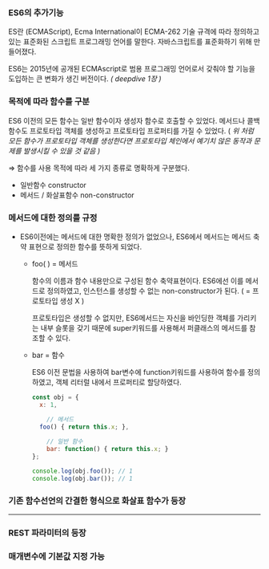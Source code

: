 ### ES6의 추가기능
ES란 (ECMAScript), Ecma International이 ECMA-262 기술 규격에 따라 정의하고 있는 표준화된 스크립트 프로그래밍 언어를 말한다. 자바스크립트를 표준화하기 위해 만들어졌다.

ES6는 2015년에 공개된 ECMAscript로 범용 프로그래밍 언어로서 갖춰야 할 기능을 도입하는 큰 변화가 생긴 버전이다. *( deepdive 1장 )*

### 목적에 따라 함수를 구분

ES6 이전의 모든 함수는 일반 함수이자 생성자 함수로 호출할 수 있었다. 메서드나 콜백함수도 프로토타입 객체를 생성하고 프로토타입 프로퍼티를 가질 수 있었다. 
( *위 처럼 모든 함수가 프로토타입 객체를 생성한다면 프로토타입 체인에서 예기치 않은 동작과 문제를 발생시킬 수 있을 것 같음 )*

⇒ 함수를 사용 목적에 따라 세 가지 종류로 명확하게 구분했다. 

- 일반함수 constructor
- 메서드 / 화살표함수 non-constructor

### 메서드에 대한 정의를 규정

- ES6이전에는 메서드에 대한 명확한 정의가 없었으나, ES6에서 메서드는 메서드 축약 표현으로 정의한 함수를 뜻하게 되었다.
    - foo( ) = 메서드
        
        함수의 이름과 함수 내용만으로 구성된 함수 축약표현이다. ES6에선 이를 메서드로 정의하였고, 인스턴스를 생성할 수 없는 non-constructor가 된다. ( = 프로토타입 생성 X )
        
        프로토타입은 생성할 수 없지만, ES6메서드는 자신을 바인딩한 객체를 가리키는 내부 슬롯을 갖기 때문에 super키워드를 사용해서 퍼클래스의 메서드를 참조할 수 있다. 
        
    - bar = 함수
        
        ES6 이전 문법을 사용하여 bar변수에 function키워드를 사용하여 함수를 정의하였고, 객체 리터럴 내에서 프로퍼티로 할당하였다.  
        
        ```jsx
        const obj = {
          x: 1,
        
        	// 메서드 
          foo() { return this.x; },
         
        	// 일반 함수
        	bar: function() { return this.x; }
        };
        
        console.log(obj.foo()); // 1
        console.log(obj.bar()); // 1
        ```
        

### 기존 함수선언의 간결한 형식으로 화살표 함수가 등장

---

### REST 파라미터의 등장

### 매개변수에 기본값 지정 가능
